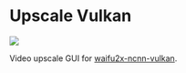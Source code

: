 # Upscale Vulkan

![](https://github.com/Alfieri/upscale-vulkan/workflows/CI/badge.svg)

Video upscale GUI for [waifu2x-ncnn-vulkan](https://github.com/nihui/waifu2x-ncnn-vulkan).
